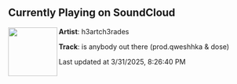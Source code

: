 ## Currently Playing on SoundCloud

[<img align="left" width="100" src="https://i1.sndcdn.com/avatars-kAMhxhyuu32YvNLf-UlgA4w-t500x500.jpg">](https://soundcloud.com/h3artch3rades/is-anybody-out-there)

**Artist**: h3artch3rades 

**Track**: is anybody out there (prod.qweshhka & dose)

Last updated at 3/31/2025, 8:26:40 PM
